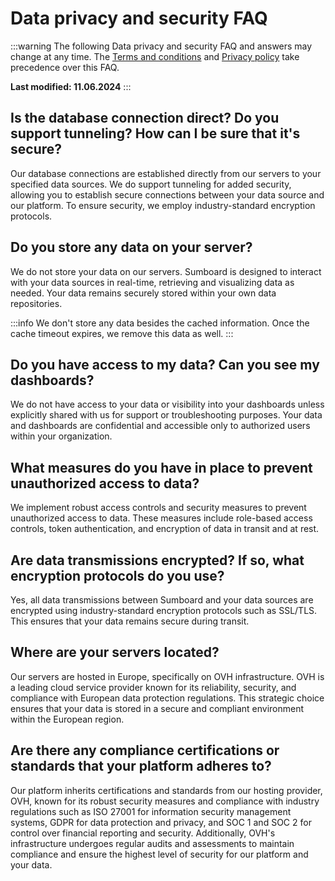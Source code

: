 # Data privacy and security FAQ
:::warning
The following Data privacy and security FAQ and answers may change at any time. The [Terms and conditions](https://www.sumboard.io/terms-of-use/) and [Privacy policy](https://www.sumboard.io/privacy-policy/) take precedence over this FAQ. 

**Last modified: 11.06.2024**
:::

## Is the database connection direct? Do you support tunneling? How can I be sure that it's secure?
Our database connections are established directly from our servers to your specified data sources. We do support tunneling for added security, allowing you to establish secure connections between your data source and our platform. To ensure security, we employ industry-standard encryption protocols.

## Do you store any data on your server?
We do not store your data on our servers. Sumboard is designed to interact with your data sources in real-time, retrieving and visualizing data as needed. Your data remains securely stored within your own data repositories.

:::info
We don't store any data besides the cached information. Once the cache timeout expires, we remove this data as well.
:::

## Do you have access to my data? Can you see my dashboards?
We do not have access to your data or visibility into your dashboards unless explicitly shared with us for support or troubleshooting purposes. Your data and dashboards are confidential and accessible only to authorized users within your organization.

## What measures do you have in place to prevent unauthorized access to data?
We implement robust access controls and security measures to prevent unauthorized access to data. These measures include role-based access controls, token authentication, and encryption of data in transit and at rest.

## Are data transmissions encrypted? If so, what encryption protocols do you use?
Yes, all data transmissions between Sumboard and your data sources are encrypted using industry-standard encryption protocols such as SSL/TLS. This ensures that your data remains secure during transit.

## Where are your servers located?
Our servers are hosted in Europe, specifically on OVH infrastructure. OVH is a leading cloud service provider known for its reliability, security, and compliance with European data protection regulations. This strategic choice ensures that your data is stored in a secure and compliant environment within the European region.

## Are there any compliance certifications or standards that your platform adheres to?
Our platform inherits certifications and standards from our hosting provider, OVH, known for its robust security measures and compliance with industry regulations such as ISO 27001 for information security management systems, GDPR for data protection and privacy, and SOC 1 and SOC 2 for control over financial reporting and security. Additionally, OVH's infrastructure undergoes regular audits and assessments to maintain compliance and ensure the highest level of security for our platform and your data.